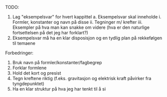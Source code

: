 TODO: 
1. Lag "eksempelsvar" for hvert kappittel
    a. Eksempelsvar skal inneholde
        i. Formler, konstanter og navn på disse
        ii. Tegninger m/ krefter
        iii. Eksempler på hva man kan snakke om videre (hva er den naturlige fortsettelsen på det jeg har forklart?)
2. Eksempelsvar må ha en klar disposisjon og en tydlig plan på rekkefølgen til temaene

Forbedringer:
1. Bruk navn på formler/konstanter/fagbegrep
2. Forklar formlene
3. Hold det kort og presist
4. Tegn kreftene riktig (f.eks. gravitasjon og elektrisk kraft påvirker fra tyngdepunktet)
5. Ha en klar struktur på hva jeg har tenkt til å si
